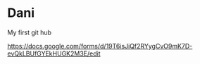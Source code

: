 # Dani
My first git hub

https://docs.google.com/forms/d/19T6isJiQf2RYygCvO9mK7D-evQkLBUfGYEkHUGK2M3E/edit
